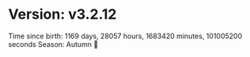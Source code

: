 # Version: v3.2.12
Time since birth: 1169 days, 28057 hours, 1683420 minutes, 101005200 seconds
Season: Autumn 🍁

